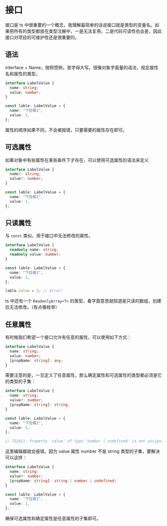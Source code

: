 # 接口

接口是 ts 中很重要的一个概念，我理解最简单的话说接口就是类型的变量名。如果把所有的类型都放在类型注解中，一是无法复用，二是代码可读性也会差，因此接口对项目的可维护性还是很重要的。

## 语法

interface + Name，按照惯例，首字母大写。很像对象字面量的语法，规定属性名和属性的类型。

```ts
interface LabelValue {
  name: string;
  value: number;
}

const lable: LabelValue = {
  name: "下拉框1",
  value: 1,
};
```

属性的顺序如果不同，不会被报错，只要需要的属性存在即可。

## 可选属性

如果对象中有些属性在某些条件下才存在，可以使用可选属性的语法来定义

```ts
interface LabelValue {
  name?: string;
  value?: number;
}

const lable: LabelValue = {
  name: "下拉框1",
  value: 1,
};
```

## 只读属性

与 `const` 类似，用于接口中无法修改的属性。

```ts
interface LabelValue {
  readonly name: string;
  readonly value: number;
}

const lable: LabelValue = {
  name: "下拉框1",
  value: 1,
};

lable.value = 2; // Error!
```

ts 中还有一个 `ReadonlyArray<T>` 的类型，看字面意思就知道是只读的数组，创建后无法修改。（有点像枚举）

## 任意属性

有时候我们希望一个接口允许有任意的属性，可以使用如下方式：

```ts
interface LabelValue {
  name: string;
  value: number;
  [propName: string]: any;
}
```

需要注意的是，一旦定义了任意属性，那么确定属性和可选属性的类型都必须是它的类型的子集：

```ts
interface LabelValue {
  name: string;
  value?: number;
  [propName: string]: string;
}

const lable: LabelValue = {
  name: "下拉框1",
  value: 1,
};

// TS2411: Property 'value' of type 'number | undefined' is not assignable to 'string' index type 'string'.
```

这里编辑器就会报错，因为 value 属性 number 不是 string 类型的子集，要解决可以这样：

```ts
interface LabelValue {
  name: string;
  value?: number;
  [propName: string]: string | number | undefined;
}

const lable: LabelValue = {
  name: "下拉框1",
  value: 1,
};
```

确保可选属性和确定属性是任意属性的子集即可。

